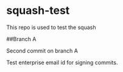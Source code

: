 # squash-test
This repo is used to test the squash

##Branch A

Second commit on branch A

Test enterprise email id for signing commits.
